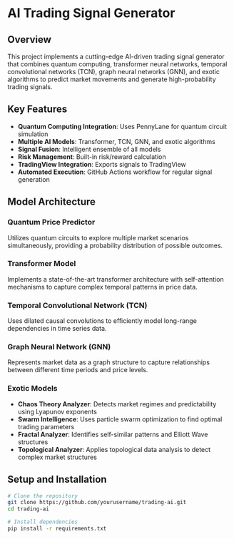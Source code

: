 # AI Trading Signal Generator

## Overview
This project implements a cutting-edge AI-driven trading signal generator that combines quantum computing, transformer neural networks, temporal convolutional networks (TCN), graph neural networks (GNN), and exotic algorithms to predict market movements and generate high-probability trading signals.

## Key Features
- **Quantum Computing Integration**: Uses PennyLane for quantum circuit simulation
- **Multiple AI Models**: Transformer, TCN, GNN, and exotic algorithms
- **Signal Fusion**: Intelligent ensemble of all models
- **Risk Management**: Built-in risk/reward calculation
- **TradingView Integration**: Exports signals to TradingView
- **Automated Execution**: GitHub Actions workflow for regular signal generation

## Model Architecture

### Quantum Price Predictor
Utilizes quantum circuits to explore multiple market scenarios simultaneously, providing a probability distribution of possible outcomes.

### Transformer Model
Implements a state-of-the-art transformer architecture with self-attention mechanisms to capture complex temporal patterns in price data.

### Temporal Convolutional Network (TCN)
Uses dilated causal convolutions to efficiently model long-range dependencies in time series data.

### Graph Neural Network (GNN)
Represents market data as a graph structure to capture relationships between different time periods and price levels.

### Exotic Models
- **Chaos Theory Analyzer**: Detects market regimes and predictability using Lyapunov exponents
- **Swarm Intelligence**: Uses particle swarm optimization to find optimal trading parameters
- **Fractal Analyzer**: Identifies self-similar patterns and Elliott Wave structures
- **Topological Analyzer**: Applies topological data analysis to detect complex market structures

## Setup and Installation

```bash
# Clone the repository
git clone https://github.com/yourusername/trading-ai.git
cd trading-ai

# Install dependencies
pip install -r requirements.txt